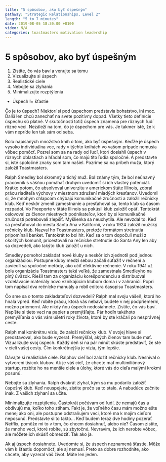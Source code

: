 ```yaml
---
title: "5 spôsobov, ako byť úspešným"
pathway: "Strategic Relationships, Level 2"
length: "5 to 7 minutes"
date: 2019-08-05 18:30:00 +0100
video: N/A
categories: toastmasters motivation leadership
---
```


# 5 spôsobov, ako byť úspešným

1. Zistite, čo vás baví a venujte sa tomu
2. Vizualizujte si úspech
3. Realistické ciele
4. Nebojte sa zlyhania
5. Minimalizujte rozptýlenia

- Úspech != šťastie

Čo je to úspech? Niektorí si pod úspechom predstavia bohatstvo, iní moc. Ďalší len chcú zanechať na svete pozitívny dopad. Všetky tieto definície úspechu sú platné. V skutočnosti totiž úspech znamená pre rôznych ľudí rôzne veci. Nezáleží na tom, čo je úspechom pre vás. Je takmer isté, že k vám nepríde len tak sám od seba.

Bolo napísaných množstvo kníh o tom, ako byť úspešným. Keďže je úspech vysoko individuálna vec, rady v týchto knihách vo vašom prípade nemusia vôbec pomôcť. Pozrel som sa na rady od ľudí, ktorí dosiahli úspech v rôznych oblastiach a hľadal som, čo majú títo ľudia spoločné. A predstavte si, isté spoločné znaky som tam našiel. Pozrime sa na príbeh muža, ktorý založil Toastmasters.

Ralph Smedley bol skromný a tichý muž. Bol známy tým, že bol neúnavný pracovník s vášňou pomáhať druhým uvedomiť si ich vlastný potenciál. Krátko potom, čo absolvoval univerzitu v americkom štáte Illinois, zobral prácu riaditeľa výchovy v miestnom združení mladých kresťanov. Uvedomil si, že mnohým chlapcom chýbajú komunikačné zručnosti a založil rečnícky klub. Keď neskôr zmenil zamestnanie a presťahoval sa, tento klub sa časom rozpadol. Vo Freeporte v štáte Illinois sa pokúsil klub založiť opäť. Tentokrát oslovoval za členov miestnych podnikateľov, ktorí by si komunikačné zručnosti potrebovali zlepšiť. Myšlienka sa neuchytila. Ale nevzdal to. Keď sa presťahoval do mesta Santa Ana v Kalifornii, v roku 1924 založil mužský rečnícky klub. Nazval ho Toastmasters, pretože formátom stretnutia pripomínali banket. Tentokrát to bol hit. Keď sa o tom dopočuli muži z okolitých komunít, pricestovali na rečnícke stretnutie do Santa Any len aby sa dozvedeli, ako takýto klub založiť u nich.

Smedley pomohol zakladať nové kluby a neskôr ich zjednotil pod jednou organizáciou. Postupne kluby medzi sebou začali súťažiť v rečnení a zaviedli sa spoločné metódy, ako učiť efektívne rečnenie. V roku 1941 už bola organizácia Toastmasters taká veľká, že zamestnala Smedleyho na plný úväzok. Riešil tam za organizáciu korešpondenciu a distribuoval vzdelávacie materiály novo vznikajúcim klubom doma i v zahraničí. Popri tom napísal dva rečnícke manuály a robil editora časopisu Toastmasters.

Čo sme sa o tomto zakladateľovi dozvedeli? Ralph mal svoju vášeň, ktorá ho hnala vpred. Keď robíte prácu, ktorá vás nebaví, budete v nej podpriemerní, možno priemerní. Ale nikdy ňou úspech nedosiahnete. Zistite, čo vás baví. Napíšte si tieto veci na papier a premýšľajte. Pár hodín takéhoto premýšľania o vás vám ušetrí roky života, ktoré by ste kráčali po nesprávnej ceste.

Ralph mal konkrétnu víziu, že založí rečnícky klub. V svojej hlave si predstavoval, ako bude vyzerať. Premýšľal, akých členov tam bude mať. Vizualizujte svoj úspech. Každý deň si na pár minút skúste predstaviť, že ste v cieli vašej cesty. Čím konkrétnejšia je vízia, tým lepšie.

Dávajte si realistické ciele. Ralphov cieľ bol založiť rečnícky klub. Nesníval o vytvorení tisícok klubov. Ak je váš cieľ, že chcete mať multimiliónový startup, rozbite ho na menšie ciele a úlohy, ktoré vás do cieľa malými krokmi posunú.

Nebojte sa zlyhania. Ralph dvakrát zlyhal, kým sa mu podarilo založiť úspešný klub. Keď neuspejete, zistite prečo sa to stalo. A nabudúce začnite inak. Z vašich zlyhaní sa učíte.

Minimalizujte rozptýlenia. Častokrát počúvam od ľudí, že nemajú čas a obdivujú ma, koľko toho stíham. Fakt je, že voľného času mám možno ešte menej ako oni, ale postupne odstraňujem veci, ktoré ma k mojim cieľom neposunú. Predstavte si to takto... Keď budem teraz dve hodiny pozerať Netflix, pomôže mi to v tom, čo chcem dosiahnuť, alebo nie? Časom zistíte, že mnoho vecí, ktoré robíte, sú zbytočné. Nevravím, že ich nerobte vôbec, ale môžete ich skúsiť obmedziť. Tak ako ja.

Ak aj úspech dosiahnete. Uvedomte si, že úspech neznamená šťastie. Môže vám k šťastiu dopomôcť, ale aj nemusí. Preto sa dobre rozhodnite, ako chcete, aby vyzeral váš život. Máte len jeden.

[//]: # (Used references)
